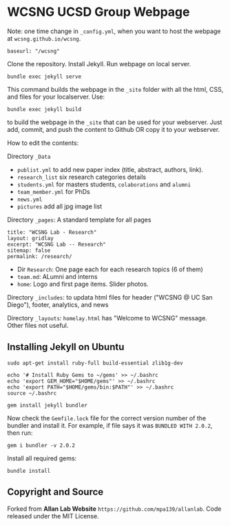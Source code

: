 # WCSNG UCSD Group Webpage

Note: one time change in `_config.yml`, when you want to host the webpage at `wcsng.github.io/wcsng`.
```
baseurl: "/wcsng"
```

Clone the repository. Install Jekyll. Run webpage on local server.
```
bundle exec jekyll serve
```

This command builds the webpage in the `_site` folder with all the html, CSS, and files for your localserver. Use:
```
bundle exec jekyll build
```
to build the webpage in the `_site` that can be used for your webserver. Just add, commit, and push the content to Github OR copy it to your webserver.


How to edit the contents:

Directory `_Data` 
* `publist.yml` to add new paper index (title, abstract, authors, link).
* `research_list` six research categories details
* `students.yml` for masters students, `colaborations` and `alumni`
* `team_member.yml` for PhDs
* `news.yml`
* `pictures` add all jpg image list

Directory `_pages`:
A standard template for all pages
```
title: "WCSNG Lab - Research"
layout: gridlay
excerpt: "WCSNG Lab -- Research"
sitemap: false
permalink: /research/
```
* Dir `Research`: One page each for each research topics (6 of them)
* `team.md`: ALumni and interns
* `home`: Logo and first page items. Slider photos.

Directory `_includes`: to updata html files for header ("WCSNG @ UC San Diego"), footer, analytics, and news

Directory `_layouts`: `homelay.html` has "Welcome to WCSNG" message. Other files not useful.

## Installing Jekyll on Ubuntu

```
sudo apt-get install ruby-full build-essential zlib1g-dev

echo '# Install Ruby Gems to ~/gems' >> ~/.bashrc
echo 'export GEM_HOME="$HOME/gems"' >> ~/.bashrc
echo 'export PATH="$HOME/gems/bin:$PATH"' >> ~/.bashrc
source ~/.bashrc

gem install jekyll bundler
```

Now check the `Gemfile.lock` file for the correct version number of the bundler and install it. For example, if file says it was `BUNDLED WITH 2.0.2`, then run:

```
gem i bundler -v 2.0.2
``` 

Install all required gems:

```
bundle install
```


## Copyright and Source

Forked from **Allan Lab Website** `https://github.com/mpa139/allanlab`. Code released under the MIT License.

<!--This is the website of our academic research group at Leiden University.

This website is powered by Jekyll and some Bootstrap, Bootwatch. We tried to make it simple yet adaptable, so that it is easy for you to use it as a template. Plese feel free to copy and modify for your own purposes.  You don't have to link to us or mention us (but of course we appreciate it).

Go to *aboutwebsite.md*  to learn how to copy and modidy this page for your purpose. -->